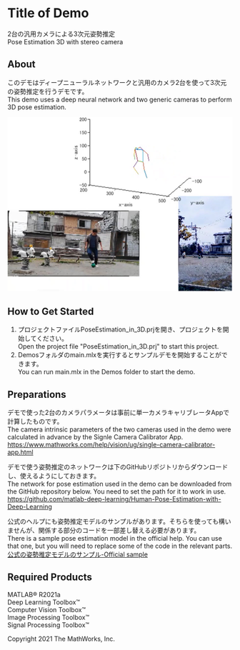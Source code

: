 # Title of Demo
2台の汎用カメラによる3次元姿勢推定  
Pose Estimation 3D with stereo camera

## About
このデモはディープニューラルネットワークと汎用のカメラ2台を使って3次元の姿勢推定を行うデモです。  
This demo uses a deep neural network and two generic cameras to perform 3D pose estimation.

![結果 - Result](Data/md/readmeImage.jpg)

## How to Get Started
1. プロジェクトファイルPoseEstimation_in_3D.prjを開き、プロジェクトを開始してください。  
Open the project file "PoseEstimation_in_3D.prj" to start this project.
2. Demosフォルダのmain.mlxを実行するとサンプルデモを開始することができます。  
You can run main.mlx in the Demos folder to start the demo.

## Preparations
デモで使った2台のカメラパラメータは事前に単一カメラキャリブレータAppで計算したものです。  
The camera intrinsic parameters of the two cameras used in the demo were calculated in advance by the Signle Camera Calibrator App.  
<https://www.mathworks.com/help/vision/ug/single-camera-calibrator-app.html>

デモで使う姿勢推定のネットワークは下のGitHubリポジトリからダウンロードし、使えるようにしておきます。  
The network for pose estimation used in the demo can be downloaded from the GitHub repository below. You need to set the path for it to work in use.  <https://github.com/matlab-deep-learning/Human-Pose-Estimation-with-Deep-Learning>

公式のヘルプにも姿勢推定モデルのサンプルがあります。そちらを使っても構いませんが、関係する部分のコードを一部差し替える必要があります。  
There is a sample pose estimation model in the official help. You can use that one, but you will need to replace some of the code in the relevant parts.
[公式の姿勢推定モデルのサンプル-Official sample](https://www.mathworks.com/help/deeplearning/ug/estimate-body-pose-using-deep-learning.html)

## Required Products
MATLAB&reg; R2021a  
Deep Learning Toolbox&trade;  
Computer Vision Toolbox&trade;  
Image Processing Toolbox&trade;  
Signal Processing Toolbox&trade;

Copyright 2021 The MathWorks, Inc.